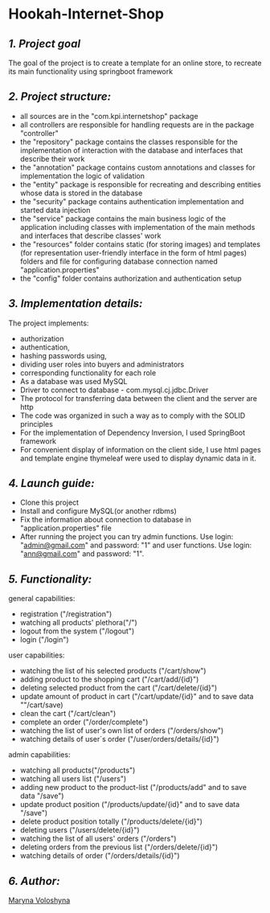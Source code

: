 **Hookah-Internet-Shop** 
=====================

***1. Project goal***
-----------------------------------
The goal of the project is to create a template for an online store, to recreate its main functionality using springboot framework
 
***2. Project structure:***
-----------------------------------
* all sources are in the "com.kpi.internetshop" package
* all controllers are responsible for handling requests are in the package "controller"
* the "repository" package contains the classes responsible for the implementation of interaction with the database and interfaces that describe their work
* the "annotation" package contains custom annotations and classes for implementation the logic of validation
* the "entity" package is responsible for recreating and describing entities whose data is stored in the database
* the "security" package contains authentication implementation and started data injection
* the "service" package contains the main business logic of the application including classes with implementation of the main methods and interfaces that describe classes' work
* the "resources" folder contains static (for storing images) and templates (for representation user-friendly interface in the form of html pages) folders and file for configuring database connection named "application.properties"
* the "config" folder contains authorization and authentication setup

***3. Implementation details:***
-----------------------------------
The project implements:
* authorization
* authentication,
* hashing passwords using,
* dividing user roles into buyers and administrators 
* corresponding functionality for each role
* As a database was used MySQL
* Driver to connect to database - com.mysql.cj.jdbc.Driver 
* The protocol for transferring data between the client and the server are http
* The code was organized in such a way as to comply with the SOLID principles
* For the implementation of Dependency Inversion, I used SpringBoot framework
* For convenient display of information on the client side, I use html pages and template engine thymeleaf were used 
 to display dynamic data in it.

***4. Launch guide:***
-----------------------------------
* Clone this project 
* Install and configure MySQL(or another rdbms) 
* Fix the information about connection to database in "application.properties" file
* After running the project you can try admin functions. Use login: "admin@gmail.com" and password: "1" and user functions. Use login: "ann@gmail.com" and password: "1". 

***5. Functionality:***
-----------------------------------
general capabilities:
* registration ("/registration")
* watching all products' plethora("/")
* logout from the system ("/logout")
* login ("/login")

user capabilities:
* watching the list of his selected products ("/cart/show") 
* adding product to the shopping cart ("/cart/add/{id}")
* deleting selected product from the cart ("/cart/delete/{id}")
* update amount of product in cart ("/cart/update/{id}" and to save data ""/cart/save)
* clean the cart ("/cart/clean")
* complete an order ("/order/complete")
* watching the list of user's own list of orders ("/orders/show")
* watching details of user`s order ("/user/orders/details/{id}")

admin capabilities:
* watching all products("/products")
* watching all users list ("/users")
* adding new product to the product-list ("/products/add" and to save data "/save")
* update product position ("/products/update/{id}" and to save data "/save")
* delete product position totally ("/products/delete/{id}")
* deleting users ("/users/delete/{id}")
* watching the list of all users' orders ("/orders")
* deleting orders from the previous list ("/orders/delete/{id}")
* watching details of order ("/orders/details/{id}")

***6. Author:***
-----------------------------------
[Maryna Voloshyna](https://github.com/voloshynamaryna11)